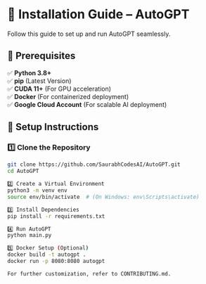 # 🚀 Installation Guide – AutoGPT  

Follow this guide to set up and run AutoGPT seamlessly.  

## 🔹 Prerequisites 
✅ **Python 3.8+**  
✅ **pip** (Latest Version)  
✅ **CUDA 11+** (For GPU acceleration)  
✅ **Docker** (For containerized deployment)  
✅ **Google Cloud Account** (For scalable AI deployment)  

## 🔧 Setup Instructions  

### 1️⃣ Clone the Repository  
```sh
git clone https://github.com/SaurabhCodesAI/AutoGPT.git
cd AutoGPT

2️⃣ Create a Virtual Environment
python3 -m venv env
source env/bin/activate  # (On Windows: env\Scripts\activate)

3️⃣ Install Dependencies
pip install -r requirements.txt

4️⃣ Run AutoGPT
python main.py

5️⃣ Docker Setup (Optional)
docker build -t autogpt .
docker run -p 8080:8080 autogpt

For further customization, refer to CONTRIBUTING.md.
